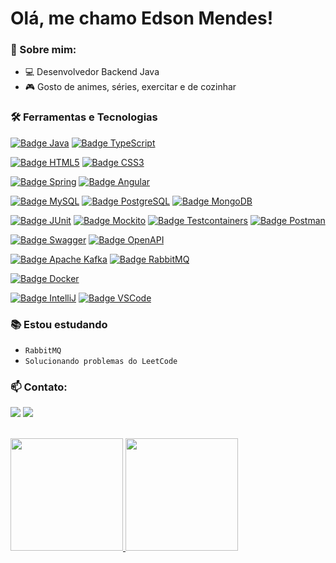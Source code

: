 # Olá, me chamo Edson Mendes! 

### :speech_balloon: Sobre mim:
- :computer: Desenvolvedor Backend Java
- :video_game: Gosto de animes, séries, exercitar e de cozinhar

### :hammer_and_wrench: Ferramentas e Tecnologias
[![Badge Java](https://img.shields.io/badge/java-D32323.svg?&style=for-the-badge&logo=openjdk&logoColor=white)](https://en.wikipedia.org/wiki/Java_(programming_language))
[![Badge TypeScript](https://img.shields.io/badge/typescript-3178C6.svg?&style=for-the-badge&logo=typescript&logoColor=white)](https://www.typescriptlang.org/)

[![Badge HTML5](https://img.shields.io/badge/HTML5-e34f26.svg?&style=for-the-badge&logo=html5&logoColor=white)](https://developer.mozilla.org/pt-BR/docs/Web/HTML)
[![Badge CSS3](https://img.shields.io/badge/CSS3-1572b6.svg?&style=for-the-badge&logo=css3&logoColor=white)](https://developer.mozilla.org/pt-BR/docs/Web/CSS)

[![Badge Spring](https://img.shields.io/badge/Spring-6db33f.svg?&style=for-the-badge&logo=spring&logoColor=white)](https://spring.io/)
[![Badge Angular](https://img.shields.io/badge/Angular-DD0031.svg?&style=for-the-badge&logo=angular&logoColor=white)](https://angular.io/)

[![Badge MySQL](https://img.shields.io/badge/MySQL-4479a1.svg?&style=for-the-badge&logo=mysql&logoColor=white)](https://www.mysql.com/)
[![Badge PostgreSQL](https://img.shields.io/badge/postgresql-4169e1.svg?&style=for-the-badge&logo=postgresql&logoColor=white)](https://www.postgresql.org/)
[![Badge MongoDB](https://img.shields.io/badge/mongodb-47A248.svg?&style=for-the-badge&logo=mongodb&logoColor=white)](https://www.mongodb.com/)

[![Badge JUnit](https://img.shields.io/badge/junit5-25a162.svg?&style=for-the-badge&logo=junit5&logoColor=white)](https://junit.org/junit5/)
[![Badge Mockito](https://img.shields.io/badge/mockito-6db33f.svg?&style=for-the-badge&logo=mockito&logoColor=white)](https://site.mockito.org/)
[![Badge Testcontainers](https://img.shields.io/badge/Testcontainers-0c94aa.svg?&style=for-the-badge&logo=Testcontainers&logoColor=white)](https://testcontainers.com/)
[![Badge Postman](https://img.shields.io/badge/postman-ff6c37.svg?&style=for-the-badge&logo=postman&logoColor=white)](https://www.postman.com/)

[![Badge Swagger](https://img.shields.io/badge/swagger-85ea2d.svg?&style=for-the-badge&logo=swagger&logoColor=white)](https://swagger.io/)
[![Badge OpenAPI](https://img.shields.io/badge/openapi-6BA539.svg?&style=for-the-badge&logo=openapiinitiative&logoColor=white)](https://www.openapis.org/)

[![Badge Apache Kafka](https://img.shields.io/badge/Apache%20Kafka-231F20.svg?&style=for-the-badge&logo=Apachekafka&logoColor=white)](https://kafka.apache.org/)
[![Badge RabbitMQ](https://img.shields.io/badge/rabbitmq-FF6600.svg?&style=for-the-badge&logo=rabbitmq&logoColor=white)](https://www.rabbitmq.com/)

[![Badge Docker](https://img.shields.io/badge/docker-2496ed.svg?&style=for-the-badge&logo=docker&logoColor=white)](https://www.docker.com/)

[![Badge IntelliJ](https://img.shields.io/badge/intellij-000000.svg?&style=for-the-badge&logo=intellijidea&logoColor=white)](https://www.jetbrains.com/pt-br/idea/)
[![Badge VSCode](https://img.shields.io/badge/VSCode-007ACC.svg?&style=for-the-badge&logo=visualstudiocode&logoColor=white)](https://code.visualstudio.com/)

### :books: Estou estudando
- `RabbitMQ`
- `Solucionando problemas do LeetCode`

### :mailbox: Contato:
<a href="https://www.linkedin.com/in/edsonmendesdev/" target="_blank"><img src="https://img.shields.io/badge/-LinkedIn-%230077B5?style=for-the-badge&logo=linkedin&logoColor=white" target="_blank"></a>
<a href = "mailto:edson.luiz.mendes@hotmail.com"><img src="https://img.shields.io/badge/Outlook-D14836?style=for-the-badge&logo=Microsoft%20Outlook&logoColor=white&color=blue" target="_blank"></a>
<br><br>
<div>
<a href="https://github.com/Edson-Mendes">
<img height="180em" src="https://github-readme-stats.vercel.app/api/top-langs/?username=Edson-Mendes&layout=compact&langs_count=7&theme=dracula"/>
<img height="180em" src="https://github-readme-stats.vercel.app/api?username=Edson-Mendes&show_icons=true&theme=dracula&count_private=true"/>
</div>
